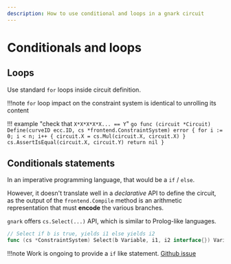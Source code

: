```yaml
---
description: How to use conditional and loops in a gnark circuit
---
```


# Conditionals and loops

## Loops

Use standard `for` loops inside circuit definition.

!!!note
    `for` loop impact on the constraint system is identical to unrolling its content

!!! example "check that `X*X*X*X*X... == Y`"
    ```go
    func (circuit *Circuit) Define(curveID ecc.ID, cs *frontend.ConstraintSystem) error {
        for i := 0; i < n; i++ {
            circuit.X = cs.Mul(circuit.X, circuit.X)
        }
        cs.AssertIsEqual(circuit.X, circuit.Y)
        return nil
    }
    ```

## Conditionals statements

In an imperative programming language, that would be a `if` / `else`.

However, it doesn't translate well in a *declarative* API to define the circuit, as the output of the `frontend.Compile` method is an arithmetic representation that must **encode** the various branches.

`gnark` offers `cs.Select(...)` API, which is similar to Prolog-like languages.

```go
// Select if b is true, yields i1 else yields i2
func (cs *ConstraintSystem) Select(b Variable, i1, i2 interface{}) Variable {
```

!!!note
    Work is ongoing to provide a `if` like statement. [Github issue](https://github.com/ConsenSys/gnark/issues/81)
